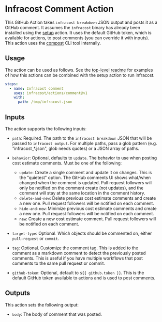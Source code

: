 # Infracost Comment Action

This GitHub Action takes `infracost breakdown` JSON output and posts it as a GitHub comment. It assumes the `infracost` binary has already been installed using the [setup](../setup) action. It uses the default GitHub token, which is available for actions, to post comments (you can override it with inputs). This action uses the [compost](https://github.com/infracost/compost) CLI tool internally.

## Usage

The action can be used as follows. See the [top-level readme](https://github.com/infracost/actions) for examples of how this actions can be combined with the setup action to run Infracost.

```yml
steps:
  - name: Infracost comment
    uses: infracost/actions/comment@v1
    with: 
      path: /tmp/infracost.json
```

## Inputs

The action supports the following inputs:

- `path`: Required. The path to the `infracost breakdown` JSON that will be passed to `infracost output`. For multiple paths, pass a glob pattern (e.g. "infracost_*.json", glob needs quotes) or a JSON array of paths.

- `behavior`: Optional, defaults to `update`. The behavior to use when posting cost estimate comments. Must be one of the following:  
  - `update`: Create a single comment and update it on changes. This is the "quietest" option. The GitHub comments UI shows what/when changed when the comment is updated. Pull request followers will only be notified on the comment create (not updates), and the comment will stay at the same location in the comment history.
  - `delete-and-new`: Delete previous cost estimate comments and create a new one. Pull request followers will be notified on each comment.
  - `hide-and-new`: Minimize previous cost estimate comments and create a new one. Pull request followers will be notified on each comment.
  - `new`: Create a new cost estimate comment. Pull request followers will be notified on each comment.

- `target-type`: Optional. Which objects should be commented on, either `pull-request` or `commit`.

- `tag`: Optional. Customize the comment tag. This is added to the comment as a markdown comment to detect the previously posted comments. This is useful if you have multiple workflows that post comments to the same pull request or commit.

- `github-token`: Optional, default to `${{ github.token }}`. This is the default GitHub token available to actions and is used to post comments.

## Outputs

This action sets the following output:

- `body`: The body of comment that was posted.

